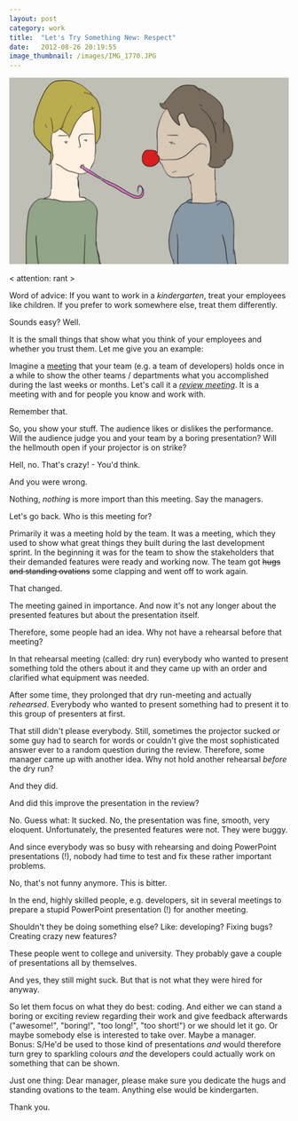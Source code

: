 ```yaml
---
layout: post
category: work
title:  "Let's Try Something New: Respect"
date:   2012-08-26 20:19:55
image_thumbnail: /images/IMG_1770.JPG
---
```


<img src="/images/IMG_1770.JPG" class="half-width left" />


< attention: rant >

Word of advice: If you want to work in a _kindergarten_, treat your employees like children. If you prefer to work somewhere else, treat them differently.

Sounds easy? Well.

It is the small things that show what you think of your employees and whether you trust them. Let me give you an example:

Imagine a [meeting][1] that your team (e.g. a team of developers) holds once in a while to show the other teams / departments what you accomplished during the last weeks or months. Let's call it a [_review meeting_][2]. It is a meeting with and for people you know and work with.   

Remember that.

So, you show your stuff. The audience likes or dislikes the performance. Will the audience judge you and your team by a boring presentation? Will the hellmouth open if your projector is on strike?  

Hell, no. That's crazy! - You'd think.

And you were wrong.

Nothing, _nothing_ is more import than this meeting. Say the managers. 

Let's go back. Who is this meeting for? 

Primarily it was a meeting hold by the team. It was a meeting, which they used to show what great things they built during the last development sprint. In the beginning it was for the team to show the stakeholders that their demanded features were ready and working now. The team got ~~hugs and standing ovations~~ some clapping and went off to work again.



That changed. 



The meeting gained in importance. And now it's not any longer about the presented features but about the presentation itself.



Therefore, some people had an idea. Why not have a rehearsal before that meeting?   

In that rehearsal meeting (called: dry run) everybody who wanted to present something told the others about it and they came up with an order and clarified what equipment was needed.   

After some time, they prolonged that dry run-meeting and actually _rehearsed_. Everybody who wanted to present something had to present it to this group of presenters at first.  

That still didn't please everybody. Still, sometimes the projector sucked or some guy had to search for words or couldn't give the most sophisticated answer ever to a random question during the review. Therefore, some manager came up with another idea. Why not hold another rehearsal _before_ the dry run?  


And they did.   

And did this improve the presentation in the review?  

No. Guess what: It sucked. No, the presentation was fine, smooth, very eloquent. Unfortunately, the presented features were not. They were buggy.  

And since everybody was so busy with rehearsing and doing PowerPoint presentations (!), nobody had time to test and fix these rather important problems.


No, that's not funny anymore. This is bitter.


In the end, highly skilled people, e.g. developers, sit in several meetings to prepare a stupid PowerPoint presentation (!) for another meeting.   

Shouldn't they be doing something else? Like: developing? Fixing bugs? Creating crazy new features?

These people went to college and university. They probably gave a couple of presentations all by themselves.   

And yes, they still might suck. But that is not what they were hired for anyway.   

So let them focus on what they do best: coding. And either we can stand a boring or exciting review regarding their work and give feedback afterwards ("awesome!", "boring!", "too long!", "too short!") or we should let it go. Or maybe somebody else is interested to take over. Maybe a manager.   
Bonus: S/He'd be used to those kind of presentations _and_ would therefore turn grey to sparkling colours _and_ the developers could actually work on something that can be shown.

Just one thing: Dear manager, please make sure you dedicate the hugs and standing ovations to the team. Anything else would be kindergarten.

Thank you.



[1]: http://slightlyopaque.net/articles/reality-check-where-is-work-actually-taking-place
[2]: https://en.wikipedia.org/wiki/Scrum_(development)#Sprint_review_meeting.5B18.5D


<img src="http://vg03.met.vgwort.de/na/f0900e9a6a1d4494a4cf3874df934b0c" width="1" height="1" alt="">